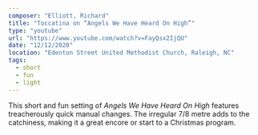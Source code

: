 ```yaml
---
composer: "Elliott, Richard"
title: "Toccatina on “Angels We Have Heard On High”"
type: "youtube"
url: "https://www.youtube.com/watch?v=FayQsx2IjQU"
date: "12/12/2020"
location: "Edenton Street United Methodist Church, Raleigh, NC"
tags:
  - short
  - fun
  - light
---
```


This short and fun setting of _Angels We Have Heard On High_ features
treacherously quick manual changes. The irregular 7/8 metre adds to the
catchiness, making it a great encore or start to a Christmas program.
